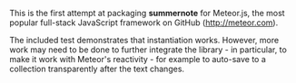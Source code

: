 This is the first attempt at packaging **summernote** for Meteor.js, the most
popular full-stack JavaScript framework on GitHub (http://meteor.com).

The included test demonstrates that instantiation works. However, more work
may need to be done to further integrate the library - in particular, to make
it work with Meteor's reactivity - for example to auto-save to a collection
transparently after the text changes.
